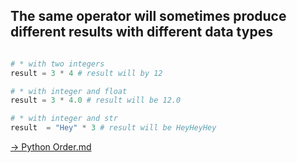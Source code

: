 ## The same operator will sometimes produce different results with different data types

```python

# * with two integers
result = 3 * 4 # result will by 12

# * with integer and float
result = 3 * 4.0 # result will be 12.0

# * with integer and str
result  = "Hey" * 3 # result will be HeyHeyHey


```


[-> Python Order.md](/variables-data-types-operations/10_pythonOrder.md)
